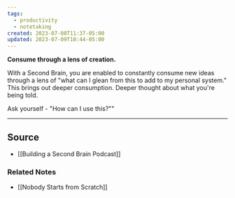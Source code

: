 ```yaml
---
tags:
  - productivity
  - notetaking
created: 2023-07-08T11:37-05:00
updated: 2023-07-09T10:44-05:00
---
```

**Consume through a lens of creation.**

With a Second Brain, you are enabled to constantly consume new ideas through a lens of "what can I glean from this to add to my personal system."  This brings out deeper consumption. Deeper thought about what you're being told. 

Ask yourself - "How can I use this?""

---

## Source
- [[Building a Second Brain Podcast]]

### Related Notes
- [[Nobody Starts from Scratch]]